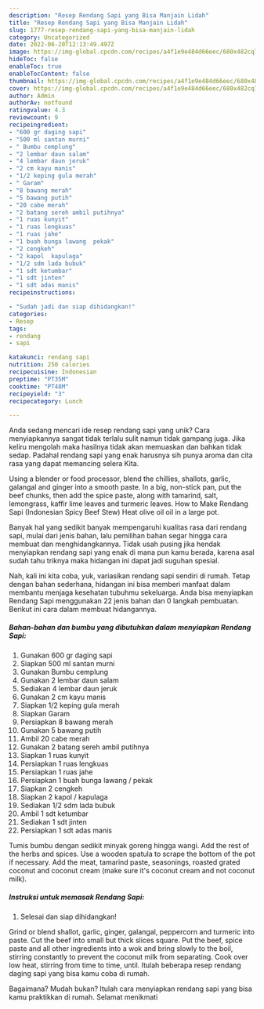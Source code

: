 ```yaml
---
description: "Resep Rendang Sapi yang Bisa Manjain Lidah"
title: "Resep Rendang Sapi yang Bisa Manjain Lidah"
slug: 1777-resep-rendang-sapi-yang-bisa-manjain-lidah
category: Uncategorized
date: 2022-06-20T12:13:49.497Z
image: https://img-global.cpcdn.com/recipes/a4f1e9e484d66eec/680x482cq70/rendang-sapi-foto-resep-utama.jpg
hideToc: false
enableToc: true
enableTocContent: false
thumbnail: https://img-global.cpcdn.com/recipes/a4f1e9e484d66eec/680x482cq70/rendang-sapi-foto-resep-utama.jpg
cover: https://img-global.cpcdn.com/recipes/a4f1e9e484d66eec/680x482cq70/rendang-sapi-foto-resep-utama.jpg
author: Admin
authorAv: notfound
ratingvalue: 4.3
reviewcount: 9
recipeingredient:
- "600 gr daging sapi"
- "500 ml santan murni"
- " Bumbu cemplung"
- "2 lembar daun salam"
- "4 lembar daun jeruk"
- "2 cm kayu manis"
- "1/2 keping gula merah"
- " Garam"
- "8 bawang merah"
- "5 bawang putih"
- "20 cabe merah"
- "2 batang sereh ambil putihnya"
- "1 ruas kunyit"
- "1 ruas lengkuas"
- "1 ruas jahe"
- "1 buah bunga lawang  pekak"
- "2 cengkeh"
- "2 kapol  kapulaga"
- "1/2 sdm lada bubuk"
- "1 sdt ketumbar"
- "1 sdt jinten"
- "1 sdt adas manis"
recipeinstructions:

- "Sudah jadi dan siap dihidangkan!"
categories:
- Resep
tags:
- rendang
- sapi

katakunci: rendang sapi 
nutrition: 250 calories
recipecuisine: Indonesian
preptime: "PT35M"
cooktime: "PT48M"
recipeyield: "3"
recipecategory: Lunch

---
```





Anda sedang mencari ide resep rendang sapi yang unik? Cara menyiapkannya sangat tidak terlalu sulit namun tidak gampang juga. Jika keliru mengolah maka hasilnya tidak akan memuaskan dan bahkan tidak sedap. Padahal rendang sapi yang enak harusnya sih punya aroma dan cita rasa yang dapat memancing selera Kita.





Using a blender or food processor, blend the chillies, shallots, garlic, galangal and ginger into a smooth paste. In a big, non-stick pan, put the beef chunks, then add the spice paste, along with tamarind, salt, lemongrass, kaffir lime leaves and turmeric leaves. How to Make Rendang Sapi (Indonesian Spicy Beef Stew) Heat olive oil oil in a large pot.

Banyak hal yang sedikit banyak mempengaruhi kualitas rasa dari rendang sapi, mulai dari jenis bahan, lalu pemilihan bahan segar hingga cara membuat dan menghidangkannya. Tidak usah pusing jika hendak menyiapkan rendang sapi yang enak di mana pun kamu berada, karena asal sudah tahu triknya maka hidangan ini dapat jadi suguhan spesial.






Nah, kali ini kita coba, yuk, variasikan rendang sapi sendiri di rumah. Tetap dengan bahan sederhana, hidangan ini bisa memberi manfaat dalam membantu menjaga kesehatan tubuhmu sekeluarga. Anda bisa menyiapkan Rendang Sapi menggunakan 22 jenis bahan dan 0 langkah pembuatan. Berikut ini cara dalam membuat hidangannya.

<!--inarticleads1-->

##### Bahan-bahan dan bumbu yang dibutuhkan dalam menyiapkan Rendang Sapi:

1. Gunakan 600 gr daging sapi
1. Siapkan 500 ml santan murni
1. Gunakan  Bumbu cemplung
1. Gunakan 2 lembar daun salam
1. Sediakan 4 lembar daun jeruk
1. Gunakan 2 cm kayu manis
1. Siapkan 1/2 keping gula merah
1. Siapkan  Garam
1. Persiapkan 8 bawang merah
1. Gunakan 5 bawang putih
1. Ambil 20 cabe merah
1. Gunakan 2 batang sereh ambil putihnya
1. Siapkan 1 ruas kunyit
1. Persiapkan 1 ruas lengkuas
1. Persiapkan 1 ruas jahe
1. Persiapkan 1 buah bunga lawang / pekak
1. Siapkan 2 cengkeh
1. Siapkan 2 kapol / kapulaga
1. Sediakan 1/2 sdm lada bubuk
1. Ambil 1 sdt ketumbar
1. Sediakan 1 sdt jinten
1. Persiapkan 1 sdt adas manis


Tumis bumbu dengan sedikit minyak goreng hingga wangi. Add the rest of the herbs and spices. Use a wooden spatula to scrape the bottom of the pot if necessary. Add the meat, tamarind paste, seasonings, roasted grated coconut and coconut cream (make sure it&#39;s coconut cream and not coconut milk). 

<!--inarticleads2-->

##### Instruksi untuk memasak Rendang Sapi:


1. Selesai dan siap dihidangkan!

Grind or blend shallot, garlic, ginger, galangal, peppercorn and turmeric into paste. Cut the beef into small but thick slices square. Put the beef, spice paste and all other ingredients into a wok and bring slowly to the boil, stirring constantly to prevent the coconut milk from separating. Cook over low heat, stirring from time to time, until. Itulah beberapa resep rendang daging sapi yang bisa kamu coba di rumah. 

Bagaimana? Mudah bukan? Itulah cara menyiapkan rendang sapi yang bisa kamu praktikkan di rumah. Selamat menikmati
